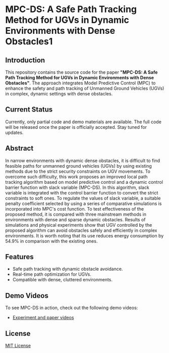 # MPC-DS: A Safe Path Tracking Method for UGVs in Dynamic Environments with Dense Obstacles1


## Introduction
This repository contains the source code for the paper **"MPC-DS: A Safe Path Tracking Method for UGVs in Dynamic Environments with Dense Obstacles"**. The approach integrates Model Predictive Control (MPC) to enhance the safety and path tracking of Unmanned Ground Vehicles (UGVs) in complex, dynamic settings with dense obstacles.

## Current Status
Currently, only partial code and demo materials are available. The full code will be released once the paper is officially accepted. Stay tuned for updates.




## Abstract
In narrow environments with dynamic dense obstacles, it is difficult to find feasible paths for unmanned ground vehicles (UGVs) by using existing methods due to the strict security constraints on UGV movements.
To overcome such difficulty, this work proposes an improved local path tracking algorithm based on model predictive control and a dynamic control barrier function with slack variable (MPC-DS).
In this algorithm, slack variable is integrated with the control barrier function to convert the strict constraints to soft ones.
To regulate the values of slack variable, a suitable penalty coefficient selected by using a series of comparative simulations is incorporated into MPC's cost function.
To test effectiveness of the proposed method, it is compared with three mainstream methods in environments with dense and sparse dynamic obstacles.
Results of simulations and physical experiments show that UGV controlled by the proposed algorithm can avoid obstacles safely and efficiently in  complex environments.
It is worth noting that its use reduces energy consumption  by 54.9\% in comparison with the existing ones.

## Features
- Safe path tracking with dynamic obstacle avoidance.
- Real-time path optimization for UGVs.
- Compatible with dense, cluttered environments.


## Demo Videos
To see MPC-DS in action, check out the following demo videos:
- [Experiment and paper videos](https://www.youtube.com/watch?v=r6zXy7mL1Oc)

## License
[MIT License](LICENSE)

